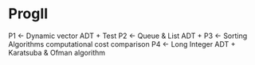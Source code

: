 # ProgII

P1 <- Dynamic vector ADT + Test
P2 <- Queue & List ADT + 
P3 <- Sorting Algorithms computational cost comparison
P4 <- Long Integer ADT + Karatsuba & Ofman algorithm
